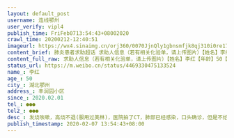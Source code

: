 ```yaml
---
layout: default_post
username: 连线鄂州
user_verify: vipl4
publish_time: FriFeb0713:54:43+08002020
crawl_time: 20200212-12:40:51
imageurl: https://wx4.sinaimg.cn/orj360/0070JjnQly1gbnsmfjk8qj310i0re17e.jpg,https://wx4.sinaimg.cn/orj360/0070JjnQly1gbnsmg6ghvj31jk0n1q8d.jpg
content_brief: 肺炎患者求助超话 求助人信息（若有相关化验单，请上传图片）【姓名】李红【年龄】50【所在城市】湖北鄂州【所在小区、社区】丰润园小区【患病时间】2020.02.01【联系方式】●●●【其他紧急联系人】●●●【病情描述】发烧咳嗽，高烧不退(服用过美林)，医院拍了CT，肺部已经感 ...全文
content_full_raw: 求助人信息（若有相关化验单，请上传图片）【姓名】李红【年龄】50【所在城市】湖北鄂州【所在小区、社区】丰润园小区【患病时间】2020.02.01【联系方式】●●●【其他紧急联系人】●●●【病情描述】发烧咳嗽，高烧不退(服用过美林)，医院拍了CT，肺部已经感染，口头确诊，但是不给做核酸测试，也无法入院治疗。看着妈妈病情一天一天严重，真的特别揪心。单亲家庭，还有高龄外婆，现在我也开始咳嗽低烧，真的不知道怎么办，求求你们救救我妈妈!
status_url: https://m.weibo.cn/status/4469330475133524
name_: 李红
age_: 50
city_: 湖北鄂州
address_: 丰润园小区
since_: 2020.02.01
tel_: ●●●
tel2_: ●●●
desc_: 发烧咳嗽，高烧不退(服用过美林)，医院拍了CT，肺部已经感染，口头确诊，但是不给做核酸测试，也无法入院治疗。看着妈妈病情一天一天严重，真的特别揪心。单亲家庭，还有高龄外婆，现在我也开始咳嗽低烧，真的不知道怎么办，求求你们救救我妈妈!
publish_timestamp: 2020-02-07 13:54:43+08:00
---
```

